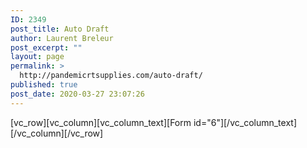 ```yaml
---
ID: 2349
post_title: Auto Draft
author: Laurent Breleur
post_excerpt: ""
layout: page
permalink: >
  http://pandemicrtsupplies.com/auto-draft/
published: true
post_date: 2020-03-27 23:07:26
---
```

<p>[vc_row][vc_column][vc_column_text][Form id="6"][/vc_column_text][/vc_column][/vc_row]</p>